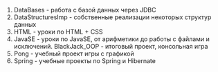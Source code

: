 1. DataBases - работа с базой данных через JDBC
2. DataStructuresImp - собственные реализации некоторых структур данных
3. HTML - уроки по HTML + CSS
4. JavaSE - уроки по JavaSE, от арифметики до работы с файлами и исключений. BlackJack_OOP - итоговый проект, консольная игра
5. Pong - учебный проект игры с графикой
6. Spring - учебные проекты по Spring и Hibernate
